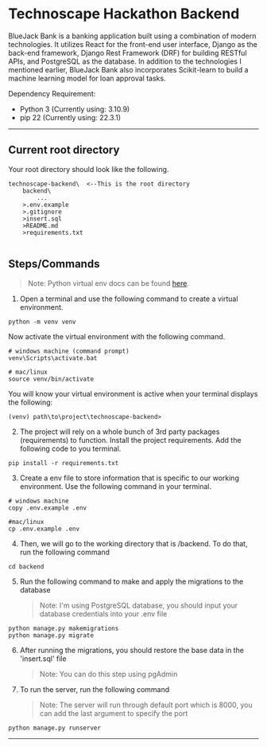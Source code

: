 # Technoscape Hackathon Backend

BlueJack Bank is a banking application built using a combination of modern technologies. It utilizes React for the front-end user interface, Django as the back-end framework, Django Rest Framework (DRF) for building RESTful APIs, and PostgreSQL as the database. In addition to the technologies I mentioned earlier, BlueJack Bank also incorporates Scikit-learn to build a machine learning model for loan approval tasks.

Dependency Requirement:

- Python 3 (Currently using: 3.10.9)
- pip 22 (Currently using: 22.3.1)

---

## Current root directory

Your root directory should look like the following.

```
technoscape-backend\  <--This is the root directory
    backend\
        ...
    >.env.example
    >.gitignore
    >insert.sql
    >README.md
    >requirements.txt
    
```

## Steps/Commands

> Note: Python virtual env docs can be found [here](https://docs.python.org/3/tutorial/venv.html).

1. Open a terminal and use the following command to create a virtual environment.

```
python -m venv venv
```

Now activate the virtual environment with the following command.

```
# windows machine (command prompt)
venv\Scripts\activate.bat

# mac/linux
source venv/bin/activate
```

You will know your virtual environment is active when your terminal displays the following:

```
(venv) path\to\project\technoscape-backend>
```

2. The project will rely on a whole bunch of 3rd party packages (requirements) to function. Install the project requirements. Add the following code to you terminal.

```
pip install -r requirements.txt
```

3. Create a env file to store information that is specific to our working environment. Use the following command in your terminal.

```
# windows machine
copy .env.example .env

#mac/linux
cp .env.example .env
```

4. Then, we will go to the working directory that is /backend. To do that, run the following command

```
cd backend
```

5. Run the following command to make and apply the migrations to the database
   > Note: I'm using PostgreSQL database, you should input your database credentials into your .env file

```
python manage.py makemigrations
python manage.py migrate
```

6. After running the migrations, you should restore the base data in the 'insert.sql' file

   > Note: You can do this step using pgAdmin

7. To run the server, run the following command
   > Note: The server will run through default port which is 8000, you can add the last argument to specify the port

```
python manage.py runserver
```

---
